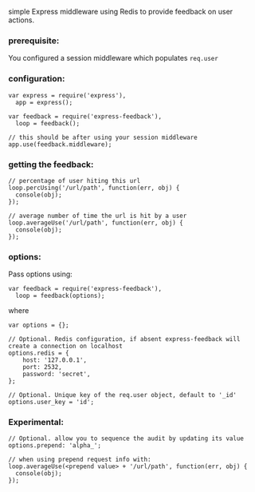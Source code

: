 simple Express middleware using Redis to provide feedback on user actions.

### prerequisite:

You configured a session middleware which populates `req.user`

### configuration:

    var express = require('express'),
      app = express();

    var feedback = require('express-feedback'),
      loop = feedback();

    // this should be after using your session middleware
    app.use(feedback.middleware);

### getting the feedback:

    // percentage of user hiting this url
    loop.percUsing('/url/path', function(err, obj) {
      console(obj);
    });

    // average number of time the url is hit by a user
    loop.averageUse('/url/path', function(err, obj) {
      console(obj);
    });

### options:

Pass options using:

    var feedback = require('express-feedback'),
      loop = feedback(options);

where

    var options = {};

    // Optional. Redis configuration, if absent express-feedback will create a connection on localhost
    options.redis = {
        host: '127.0.0.1',
        port: 2532,
        password: 'secret',
    };

    // Optional. Unique key of the req.user object, default to '_id'
    options.user_key = 'id';

### Experimental:

    // Optional. allow you to sequence the audit by updating its value
    options.prepend: 'alpha_';

    // when using prepend request info with:
    loop.averageUse(<prepend value> + '/url/path', function(err, obj) {
      console(obj);
    });

